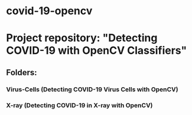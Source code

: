 # covid-19-opencv
# Project repository: "Detecting COVID-19 with OpenCV Classifiers"
## 
## Folders:
### Virus-Cells (Detecting COVID-19 Virus Cells with OpenCV)
### X-ray (Detecting COVID-19 in X-ray with OpenCV)
